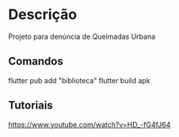 # Descrição

Projeto para denúncia de Queimadas Urbana

## Comandos

flutter pub add "biblioteca"
flutter build apk

## Tutoriais

https://www.youtube.com/watch?v=HD_-fG4fJ64
